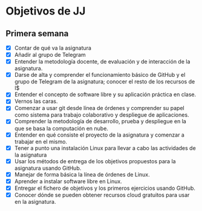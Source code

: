 # Objetivos de JJ

## Primera semana

- [x] Contar de qué va la asignatura
- [x] Añadir al grupo de Telegram
- [x] Entender la metodología docente, de evaluación y de interacción de la asignatura.
- [x] Darse de alta y comprender el funcionamiento básico de GitHub y el grupo de Telegram de la asignatura; conocer el resto de los recursos de l$
- [x] Entender el concepto de software libre y su aplicación práctica en clase. 
- [x] Vernos las caras. 
- [x] Comenzar a usar git desde línea de órdenes y comprender su papel como sistema para trabajo colaborativo y despliegue de aplicaciones.
- [x] Comprender la metodología de desarrollo, prueba y despliegue en la que se basa la computación en nube. 
- [x] Entender en qué consiste el proyecto de la asignatura y comenzar a trabajar en el mismo. 
- [x] Tener a punto una instalación Linux para llevar a cabo las actividades de la asignatura 
- [x] Usar los métodos de entrega de los objetivos propuestos para la asignatura usando GitHub.
- [x] Manejar de forma básica la línea de órdenes de Linux.
- [x] Aprender a instalar software libre en Linux. 
- [x] Entregar el fichero de objetivos y los primeros ejercicios usando GitHub.
- [x] Conocer dónde se pueden obtener recursos cloud gratuitos para usar en la asignatura.
